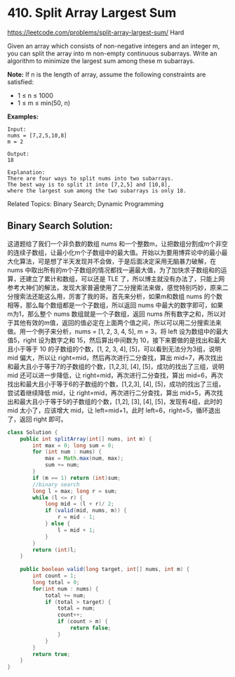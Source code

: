 # 410. Split Array Largest Sum
<https://leetcode.com/problems/split-array-largest-sum/>
Hard

Given an array which consists of non-negative integers and an integer m, you can split the array into m non-empty continuous subarrays. Write an algorithm to minimize the largest sum among these m subarrays.

**Note:**
If n is the length of array, assume the following constraints are satisfied:

* 1 ≤ n ≤ 1000
* 1 ≤ m ≤ min(50, n)

**Examples:**

    Input:
    nums = [7,2,5,10,8]
    m = 2

    Output:
    18

    Explanation:
    There are four ways to split nums into two subarrays.
    The best way is to split it into [7,2,5] and [10,8],
    where the largest sum among the two subarrays is only 18.

Related Topics: Binary Search; Dynamic Programming

## Binary Search Solution: 
这道题给了我们一个非负数的数组 nums 和一个整数m，让把数组分割成m个非空的连续子数组，让最小化m个子数组中的最大值。开始以为要用博弈论中的最小最大化算法，可是想了半天发现并不会做，于是后面决定采用无脑暴力破解，在 nums 中取出所有的m个子数组的情况都找一遍最大值，为了加快求子数组和的运算，还建立了累计和数组，可以还是 TLE 了，所以博主就没有办法了，只能上网参考大神们的解法，发现大家普遍使用了二分搜索法来做，感觉特别巧妙，原来二分搜索法还能这么用，厉害了我的哥。首先来分析，如果m和数组 nums 的个数相等，那么每个数组都是一个子数组，所以返回 nums 中最大的数字即可，如果m为1，那么整个 nums 数组就是一个子数组，返回 nums 所有数字之和，所以对于其他有效的m值，返回的值必定在上面两个值之间，所以可以用二分搜索法来做。用一个例子来分析，nums = [1, 2, 3, 4, 5], m = 3，将 left 设为数组中的最大值5，right 设为数字之和 15，然后算出中间数为 10，接下来要做的是找出和最大且小于等于 10 的子数组的个数，[1, 2, 3, 4], [5]，可以看到无法分为3组，说明 mid 偏大，所以让 right=mid，然后再次进行二分查找，算出 mid=7，再次找出和最大且小于等于7的子数组的个数，[1,2,3], [4], [5]，成功的找出了三组，说明 mid 还可以进一步降低，让 right=mid，再次进行二分查找，算出 mid=6，再次找出和最大且小于等于6的子数组的个数，[1,2,3], [4], [5]，成功的找出了三组，尝试着继续降低 mid，让 right=mid，再次进行二分查找，算出 mid=5，再次找出和最大且小于等于5的子数组的个数，[1,2], [3], [4], [5]，发现有4组，此时的 mid 太小了，应该增大 mid，让 left=mid+1，此时 left=6，right=5，循环退出了，返回 right 即可。

```java
class Solution {
    public int splitArray(int[] nums, int m) {
        int max = 0; long sum = 0;
        for (int num : nums) {
            max = Math.max(num, max);
            sum += num;
        }
        if (m == 1) return (int)sum;
        //binary search
        long l = max; long r = sum;
        while (l <= r) {
            long mid = (l + r)/ 2;
            if (valid(mid, nums, m)) {
                r = mid - 1;
            } else {
                l = mid + 1;
            }
        }
        return (int)l;
    }
    
    public boolean valid(long target, int[] nums, int m) {
        int count = 1;
        long total = 0;
        for(int num : nums) {
            total += num;
            if (total > target) {
                total = num;
                count++;
                if (count > m) {
                    return false;
                }
            }
        }
        return true;
    }
}
```